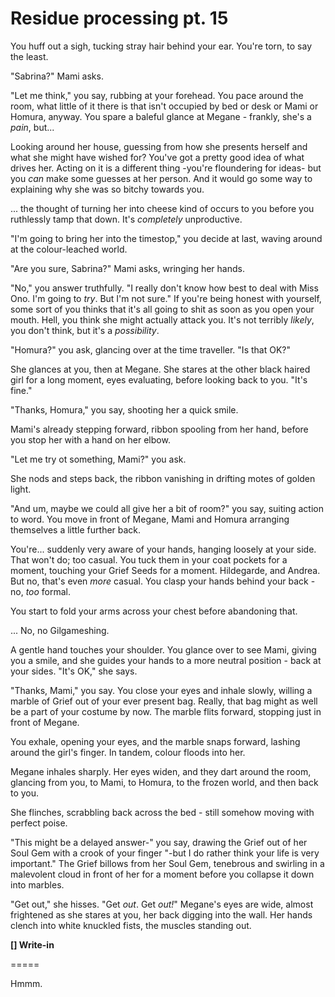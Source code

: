 # Residue processing pt. 15

You huff out a sigh, tucking stray hair behind your ear. You're torn, to say the least.

"Sabrina?" Mami asks.

"Let me think," you say, rubbing at your forehead. You pace around the room, what little of it there is that isn't occupied by bed or desk or Mami or Homura, anyway. You spare a baleful glance at Megane - frankly, she's a *pain*, but...

Looking around her house, guessing from how she presents herself and what she might have wished for? You've got a pretty good idea of what drives her. Acting on it is a different thing -you're floundering for ideas- but you *can* make some guesses at her person. And it would go some way to explaining why she was so bitchy towards you.

... the thought of turning her into cheese kind of occurs to you before you ruthlessly tamp that down. It's *completely* unproductive.

"I'm going to bring her into the timestop," you decide at last, waving around at the colour-leached world.

"Are you sure, Sabrina?" Mami asks, wringing her hands.

"No," you answer truthfully. "I really don't know how best to deal with Miss Ono. I'm going to *try*. But I'm not sure." If you're being honest with yourself, some sort of you thinks that it's all going to shit as soon as you open your mouth. Hell, you think she might actually attack you. It's not terribly *likely*, you don't think, but it's a *possibility*.

"Homura?" you ask, glancing over at the time traveller. "Is that OK?"

She glances at you, then at Megane. She stares at the other black haired girl for a long moment, eyes evaluating, before looking back to you. "It's fine."

"Thanks, Homura," you say, shooting her a quick smile.

Mami's already stepping forward, ribbon spooling from her hand, before you stop her with a hand on her elbow.

"Let me try ot something, Mami?" you ask.

She nods and steps back, the ribbon vanishing in drifting motes of golden light.

"And um, maybe we could all give her a bit of room?" you say, suiting action to word. You move in front of Megane, Mami and Homura arranging themselves a little further back.

You're... suddenly very aware of your hands, hanging loosely at your side. That won't do; too casual. You tuck them in your coat pockets for a moment, touching your Grief Seeds for a moment. Hildegarde, and Andrea. But no, that's even *more* casual. You clasp your hands behind your back - no, *too* formal.

You start to fold your arms across your chest before abandoning that.

... No, no Gilgameshing.

A gentle hand touches your shoulder. You glance over to see Mami, giving you a smile, and she guides your hands to a more neutral position - back at your sides. "It's OK," she says.

"Thanks, Mami," you say. You close your eyes and inhale slowly, willing a marble of Grief out of your ever present bag. Really, that bag might as well be a part of your costume by now. The marble flits forward, stopping just in front of Megane.

You exhale, opening your eyes, and the marble snaps forward, lashing around the girl's finger. In tandem, colour floods into her.

Megane inhales sharply. Her eyes widen, and they dart around the room, glancing from you, to Mami, to Homura, to the frozen world, and then back to you.

She flinches, scrabbling back across the bed - still somehow moving with perfect poise.

"This might be a delayed answer-" you say, drawing the Grief out of her Soul Gem with a crook of your finger "-but I do rather think your life is very important." The Grief billows from her Soul Gem, tenebrous and swirling in a malevolent cloud in front of her for a moment before you collapse it down into marbles.

"Get out," she hisses. "Get *out*. Get *out!*" Megane's eyes are wide, almost frightened as she stares at you, her back digging into the wall. Her hands clench into white knuckled fists, the muscles standing out.

**\[] Write-in**

\=====​

Hmmm.
